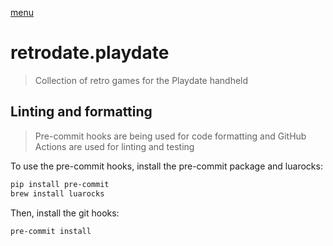[menu](./src/images/retrodate.png)

# retrodate.playdate

> Collection of retro games for the Playdate handheld

## Linting and formatting

> Pre-commit hooks are being used for code formatting and GitHub Actions are
> used for linting and testing

To use the pre-commit hooks, install the pre-commit package and luarocks:

```bash
pip install pre-commit
brew install luarocks
```

Then, install the git hooks:

```bash
pre-commit install
```
